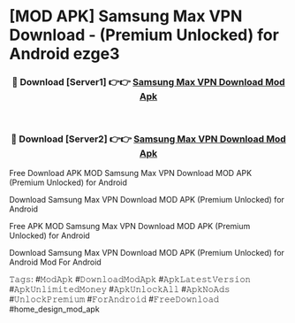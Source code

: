 # [MOD APK] Samsung Max VPN Download - (Premium Unlocked) for Android ezge3



<div align="center">
<h3>🔴 Download [Server1] 👉👉 <a href="https://momento.my/?title=Samsung_Max_VPN_Download">Samsung Max VPN Download Mod Apk</a></h3><br>

<h3>🔴 Download [Server2] 👉👉 <a href="https://momento.my/?title=Samsung_Max_VPN_Download">Samsung Max VPN Download Mod Apk</a></h3>
</div>



Free Download APK MOD Samsung Max VPN Download MOD APK (Premium Unlocked) for Android

Download Samsung Max VPN Download MOD APK (Premium Unlocked) for Android

Free APK MOD Samsung Max VPN Download MOD APK (Premium Unlocked) for Android

Download Samsung Max VPN Download MOD APK (Premium Unlocked) for Android Mod For Android

𝚃𝚊𝚐𝚜: #𝙼𝚘𝚍𝙰𝚙𝚔 #𝙳𝚘𝚠𝚗𝚕𝚘𝚊𝚍𝙼𝚘𝚍𝙰𝚙𝚔 #𝙰𝚙𝚔𝙻𝚊𝚝𝚎𝚜𝚝𝚅𝚎𝚛𝚜𝚒𝚘𝚗 #𝙰𝚙𝚔𝚄𝚗𝚕𝚒𝚖𝚒𝚝𝚎𝚍𝙼𝚘𝚗𝚎𝚢 #𝙰𝚙𝚔𝚄𝚗𝚕𝚘𝚌𝚔𝙰𝚕𝚕 #𝙰𝚙𝚔𝙽𝚘𝙰𝚍𝚜 #𝚄𝚗𝚕𝚘𝚌𝚔𝙿𝚛𝚎𝚖𝚒𝚞𝚖 #𝙵𝚘𝚛𝙰𝚗𝚍𝚛𝚘𝚒𝚍 #𝙵𝚛𝚎𝚎𝙳𝚘𝚠𝚗𝚕𝚘𝚊𝚍 #home_design_mod_apk
